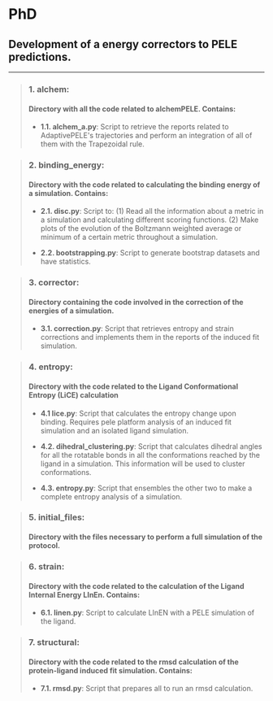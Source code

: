 # PhD
## Development of a energy correctors to PELE predictions.

---
> ### 1. alchem: 
> #### Directory with all the code related to alchemPELE. Contains:
>
> - **1.1. alchem_a.py**: Script to retrieve the reports related to AdaptivePELE's trajectories and perform an integration
of all of them with the Trapezoidal rule.

> ### 2. binding_energy: 
> #### Directory with the code related to calculating the binding energy of a simulation. Contains: 
>
> - **2.1. disc.py**: Script to: (1) Read all the information about a metric in a simulation and calculating different scoring functions.
> (2) Make plots of the evolution of the Boltzmann weighted average or minimum of a certain metric throughout a simulation.
>
> - **2.2. bootstrapping.py**: Script to generate bootstrap datasets and have statistics.

> ### 3. corrector:
> #### Directory containing the code involved in the correction of the energies of a simulation.
>
> - **3.1. correction.py**: Script that retrieves entropy and strain corrections and implements them in the reports of the 
> induced fit simulation.

> ### 4. entropy:
> #### Directory with the code related to the Ligand Conformational Entropy (LiCE) calculation
>
> - **4.1 lice.py**: Script that calculates the entropy change upon binding. Requires pele platform analysis
> of an induced fit simulation and an isolated ligand simulation.
> 
> - **4.2. dihedral_clustering.py**: Script that calculates dihedral angles for all the rotatable bonds in all the conformations reached 
> by the ligand in a simulation. This information will be used to cluster conformations. 
>
> - **4.3. entropy.py**: Script that ensembles the other two to make a complete entropy analysis of a simulation.

> ### 5. initial_files:
> #### Directory with the files necessary to perform a full simulation of the protocol.

> ### 6. strain: 
> #### Directory with the code related to the calculation of the Ligand Internal Energy LInEn. Contains:
> 
> - **6.1. linen.py**: Script to calculate LInEN with a PELE simulation of the ligand. 

> ### 7. structural:
> #### Directory with the code related to the rmsd calculation of the protein-ligand induced fit simulation. Contains:
>
> - **7.1. rmsd.py**: Script that prepares all to run an rmsd calculation. 

